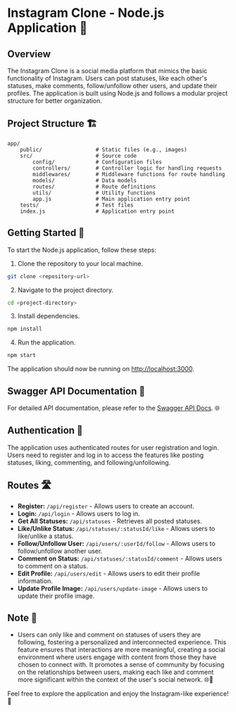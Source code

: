 # Instagram Clone - Node.js Application 📸

## Overview

The Instagram Clone is a social media platform that mimics the basic functionality of Instagram. Users can post statuses, like each other's statuses, make comments, follow/unfollow other users, and update their profiles. The application is built using Node.js and follows a modular project structure for better organization.

## Project Structure 🏗️

```plaintext
app/
    public/                 # Static files (e.g., images)
    src/                    # Source code
        config/             # Configuration files
        controllers/        # Controller logic for handling requests
        middlewares/        # Middleware functions for route handling
        models/             # Data models
        routes/             # Route definitions
        utils/              # Utility functions
        app.js              # Main application entry point
    tests/                  # Test files
    index.js                # Application entry point
```

## Getting Started 🚀

To start the Node.js application, follow these steps:

1. Clone the repository to your local machine.

```bash
git clone <repository-url>
```

2. Navigate to the project directory.

```bash
cd <project-directory>
```

3. Install dependencies.

```bash
npm install
```

4. Run the application.

```bash
npm start
```

The application should now be running on [http://localhost:3000](http://localhost:3000).

## Swagger API Documentation 📖

For detailed API documentation, please refer to the [Swagger API Docs](https://insta-backend-8xel.onrender.com/api-docs/). 🌐

## Authentication 🔐

The application uses authenticated routes for user registration and login. Users need to register and log in to access the features like posting statuses, liking, commenting, and following/unfollowing.

## Routes 🛣️

- **Register:** `/api/register` - Allows users to create an account.
- **Login:** `/api/login` - Allows users to log in.
- **Get All Statuses:** `/api/statuses` - Retrieves all posted statuses.
- **Like/Unlike Status:** `/api/statuses/:statusId/like` - Allows users to like/unlike a status.
- **Follow/Unfollow User:** `/api/users/:userId/follow` - Allows users to follow/unfollow another user.
- **Comment on Status:** `/api/statuses/:statusId/comment` - Allows users to comment on a status.
- **Edit Profile:** `/api/users/edit` - Allows users to edit their profile information.
- **Update Profile Image:** `/api/users/update-image` - Allows users to update their profile image.

## Note 📝

- Users can only like and comment on statuses of users they are following, fostering a personalized and interconnected experience. This feature ensures that interactions are more meaningful, creating a social environment where users engage with content from those they have chosen to connect with. It promotes a sense of community by focusing on the relationships between users, making each like and comment more significant within the context of the user's social network. 🌐💬

Feel free to explore the application and enjoy the Instagram-like experience! 🌟
